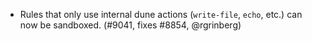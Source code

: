 - Rules that only use internal dune actions (`write-file`, `echo`, etc.) can
  now be sandboxed. (#9041, fixes #8854, @rgrinberg)

